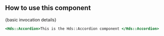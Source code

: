 ## How to use this component

<!-- use the same heading order from Guidelines -->
{basic invocation details}

<!-- This below is just an example of invocation, to get started -->
```handlebars
<Hds::Accordion>This is the Hds::Accordion component </Hds::Accordion>
```

